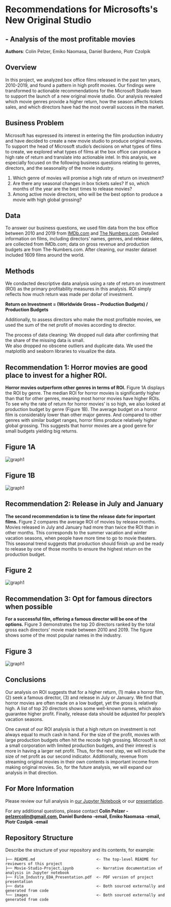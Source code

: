 # Recommendations for Microsofts's New Original Studio 
## - Analysis of the most profitable movies

**Authors**: Colin Pelzer, Emiko Naomasa, Daniel Burdeno, Piotr Czolpik

## Overview

In this project, we analyzed box office films released in the past ten years, 2010-2019, and found a pattern in high profit movies. 
Our findings were transformed to actionable recommendations for the Microsoft Studio team to support the launch of a new original movie studio. 
Our analysis revealed which  movie genres provide a higher return, how the season affects tickets sales, 
and which directors have had the most overall success in the market. 


## Business Problem

Microsoft has expressed its interest in entering the film production industry and have decided to create a new movie studio to produce original movies. 
To support the head of Microsoft studio’s decisions on what types of films to create, 
we explored what types of films at the box office can produce a high rate of return and translate into actionable intel. 
In this analysis, we especially focused on the following business questions relating to genres, directors, and the seasonality of the movie industry.

1.	Which genre of movies will promise a high rate of return on investment?   
2.	Are there any seasonal changes in box tickets sales? If so, which months of the year are the best times to release movies? 
3.	Among active movie directors, who will be the best option to produce a movie with high global grossing? 

## Data

To answer our business questions, we used film data from the box office between 2010 and 2019 from [IMDb.com](https://www.imdb.com/) and [The Numbers.com](https://www.the-numbers.com/). 
Detailed information on films, including directors’ names, genres, and release dates, are collected from IMDb.com; 
data on gross revenue and production budgets are from The-Numbers.com. 
After cleaning, our master dataset included 1609 films around the world.  


## Methods

We condacted descriptive data analysis using a rate of return on investment (ROI) as the primary profitability measures in this analysis. 
ROI simply reflects how much return was made per dollar of investment.  

**Return on Investment = (Worldwide Gross – Production Budgets) / Production Budgets** 

Additionally, to assess directors who make the most profitable movies, we used the sum of the net profit of movies according to director.

The process of data cleaning:  We dropped null data after confirming that the share of the missing data is small.  
We also dropped no obscene outliers and duplicate data. 
We used the matplotlib and seaborn libraries to visualize the data. 

## Recommendation 1: Horror movies are good place to invest for a higher ROI. 

**Horror movies outperform other genres in terms of ROI.** 
Figure 1A displays the ROI by genre. 
The median ROI for horror movies is significantly higher than that for other genres, meaning most horror movies have higher ROIs. 
To see why the rate of return for horror movies’ is so high, we also looked at production budget by genre (Figure 1B). 
The average budget on a horror film is considerably lower than other major genres. 
And compared to other genres with similar budget ranges, horror films produce relatively higher global grossing. 
This suggests that horror movies are a good genre for small budgets yielding big returns. 

## Figure 1A
![graph1](./Images/boxplot_roi_genre.png)

## Figure 1B
![graph1](./Images/Bar_budget_gross_genre.png)

## Recommendation 2: Release in July and January 

**The second recommendation is to time the release date for important films.** 
Figure 2 compares the average ROI of movies by release months. 
Movies released in July and January had more than twice the ROI than in other months. 
This corresponds to the summer vacation and winter vacation seasons, when people have more time to go to movie theaters. 
This seasonal trend suggests that production should finish up and be ready to release by one of those months to ensure the highest return on the production budget.

## Figure 2
![graph1](./Images/Seasonality.png)

## Recommendation 3: Opt for famous directors when possible

**For a successful film, offering a famous director will be one of the options.** 
Figure 3 demonstrates the top 20 directors ranked by the total gross each directors' movie made between 2010 and 2019. 
The figure shows some of the most popular names in the industry. 

## Figure 3
![graph1](./Images/directors.png)


## Conclusions

Our analysis on ROI suggests that for a higher return, (1) make a horror film, (2) seek a famous director, (3) and release in July or January. 
We find that horror movies are often made on a low budget, yet the gross is relatively high. 
A list of top 20 directors shows some well-known names, which also guarantee higher profit. 
Finally, release data should be adjusted for people’s vacation seasons. 

One caveat of our ROI analysis is that a high return on investment is not always equal to much cash in hand. 
For the size of the profit, movies with large production budgets often hit the recode high grossing. 
Microsoft is not a small corporation with limited production budgets, and their interest is more in having a larger net profit. 
Thus, for the next step, we will include the size of net profit as our second indicator. 
Additionally, revenue from streaming original movies in their own contents is important income from making original movies. 
So, for the future analysis, we will expand our analysis in that direction. 


## For More Information

Please review our full analysis in [our Jupyter Notebook](./Movie-Studio-Project.ipynb) or our [presentation](./Film-Industry-EDA-PresentationF.pdf).

For any additional questions, please contact **Colin Pelzer - pelzercolin@gmail.com, Daniel Burdeno -email, Emiko Naomasa -email, Piotr Czolpik -email**

## Repository Structure

Describe the structure of your repository and its contents, for example:

```
├── README.md                           <- The top-level README for reviewers of this project
├── Movie-Studio-Project.ipynb          <- Narrative documentation of analysis in Jupyter notebook
├── Film_Industry_EDA_Presentation.pdf  <- PDF version of project presentation
├── data                                <- Both sourced externally and generated from code
└── images                              <- Both sourced externally and generated from code
```
